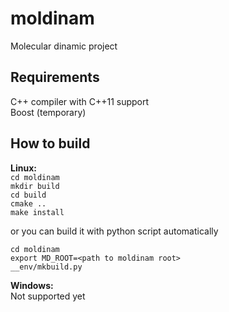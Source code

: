 moldinam
========

Molecular dinamic project

Requirements
--------
C++ compiler with C++11 support<br />
Boost (temporary)

How to build
--------

**Linux:**  
`cd moldinam`  
`mkdir build`  
`cd build`  
`cmake ..`  
`make install`  

or you can build it with python script automatically

`cd moldinam`  
`export MD_ROOT=<path to moldinam root>`  
`__env/mkbuild.py` 

**Windows:** <br />
Not supported yet
